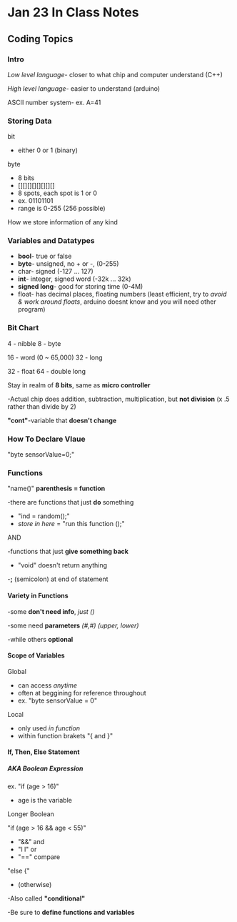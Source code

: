 # Jan 23 In Class Notes

## Coding Topics

### Intro

*Low level language*- closer to what chip and computer understand (C++)

*High level language*- easier to understand (arduino)

ASCII number system- ex. A=41

### Storing Data

bit

* either 0 or 1 (binary)

byte

* 8 bits
* [][][][][][][][]
* 8 spots, each spot is 1 or 0
* ex. 01101101
* range is 0-255 (256 possible)

How we store information of any kind

### Variables and Datatypes

* **bool**- true or false
* **byte**- unsigned, no + or -, (0-255)
* char- signed (-127 ... 127)
* **int**- integer, signed word (-32k ... 32k)
* **signed long**- good for storing time (0-4M)
* float- has decimal places, floating numbers (least efficient, try to *avoid & work around floats*, arduino doesnt know and you will need other program)

### Bit Chart

4 - nibble
8 - byte

16 - word (0 ~ 65,000)
32 - long

32 - float
64 - double long

Stay in realm of **8 bits**, same as **micro controller**

-Actual chip does addition, subtraction, multiplication, but **not division** (x .5 rather than divide by 2)

**"cont"**-variable that **doesn't change**

### How To Declare Vlaue

"byte sensorValue=0;"

### Functions

"name()" **parenthesis = function**

-there are functions that just **do** something

* "ind = random();"
* *store in here* = "run this function ();"

AND

-functions that just **give something back**

* "void" doesn't return anything

-**;** (semicolon) at end of statement

#### Variety in Functions

-some **don't need info**, *just ()*

-some need **parameters** *(#,#) (upper, lower)*

-while others **optional**

#### Scope of Variables

Global

* can access *anytime*
* often at beggining for reference throughout
* ex. "byte sensorValue = 0"

Local

* only used *in function*
* within function brakets "{ and }"

#### If, Then, Else Statement

##### AKA Boolean Expression

ex. "if (age > 16)"

* age is the variable

Longer Boolean

"if (age > 16 && age < 55)"

* "&&" and
* "l l" or
* "==" compare

"else {"

* (otherwise)

-Also called **"conditional"**

-Be sure to **define functions and variables**
